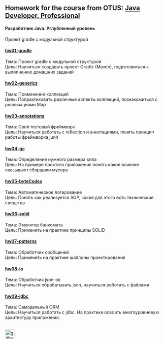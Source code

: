## Homework for the course from OTUS: [Java Developer. Professional](https://otus.ru/lessons/java-professional/)
#### Разработчик Java. Углубленный уровень
Проект gradle с модульной структурой
#### [hw01-gradle](https://github.com/FroJuniK/repo_for_training/tree/main/hw01-gradle)
Тема: Проект gradle с модульной структурой<br>
Цель: Научиться создавать проект Gradle (Maven), подготовиться к выполнению домашних заданий<br>
#### [hw02-generics](https://github.com/FroJuniK/repo_for_training/tree/main/hw02-generics)
Тема: Применение коллекций<br>
Цель: Попрактиковать различные аспекты коллекций, познакомиться с реализациями Map<br>
#### [hw03-annotations](https://github.com/FroJuniK/repo_for_training/tree/main/hw03-annotations)
Тема: Свой тестовый фреймворк<br>
Цель: Научиться работать с reflection и аннотациями, понять принцип работы фреймворка junit<br>
#### [hw04-gc](https://github.com/FroJuniK/repo_for_training/tree/main/hw04-gc)
Тема: Определение нужного размера хипа<br>
Цель: На примере простого приложения понять какое влияние оказывают сборщики мусора<br>
#### [hw05-byteCodes](https://github.com/FroJuniK/repo_for_training/tree/main/hw05-byteCodes)
Тема: Автоматическое логирование<br>
Цель: Понять как реализуется AOP, какие для этого есть технические средства<br>
#### [hw06-solid](https://github.com/FroJuniK/repo_for_training/tree/main/hw06-solid)
Тема: Эмулятор банкомата<br>
Цель: Применить на практике принципы SOLID<br>
#### [hw07-patterns](https://github.com/FroJuniK/repo_for_training/tree/main/hw07-patterns)
Тема: Обработчик сообщений<br>
Цель: Применить на практике шаблоны проектирования<br>
#### [hw08-io](https://github.com/FroJuniK/repo_for_training/tree/main/hw08-io)
Тема: Обработчик json-ов<br>
Цель: Научиться обрабатывать json, научиться работать с файлами<br>
#### [hw09-jdbc](https://github.com/FroJuniK/repo_for_training/tree/main/hw09-jdbc)
Тема: Самодельный ORM<br>
Цель: Научиться работать с jdbc. На практике освоить многоуровневую архитектуру приложения.<br><br>

[<img src='https://cdn.jsdelivr.net/npm/simple-icons@3.0.1/icons/github.svg' alt='github' height='30'>](https://github.com/FroJuniK)  